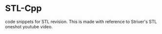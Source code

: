 # STL-Cpp
code snippets for STL revision. This is made with reference to Striver's STL oneshot youtube video.
